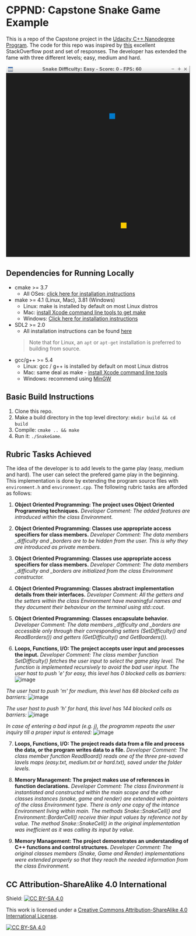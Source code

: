 # CPPND: Capstone Snake Game Example

This is a repo of the Capstone project in the [Udacity C++ Nanodegree Program](https://www.udacity.com/course/c-plus-plus-nanodegree--nd213). The code for this repo was inspired by [this](https://codereview.stackexchange.com/questions/212296/snake-game-in-c-with-sdl) excellent StackOverflow post and set of responses. The developer has extended the fame with three different levels; easy, medium and hard.

<img src="snake_game.gif"/>


## Dependencies for Running Locally
* cmake >= 3.7
  * All OSes: [click here for installation instructions](https://cmake.org/install/)
* make >= 4.1 (Linux, Mac), 3.81 (Windows)
  * Linux: make is installed by default on most Linux distros
  * Mac: [install Xcode command line tools to get make](https://developer.apple.com/xcode/features/)
  * Windows: [Click here for installation instructions](http://gnuwin32.sourceforge.net/packages/make.htm)
* SDL2 >= 2.0
  * All installation instructions can be found [here](https://wiki.libsdl.org/Installation)
  >Note that for Linux, an `apt` or `apt-get` installation is preferred to building from source. 
* gcc/g++ >= 5.4
  * Linux: gcc / g++ is installed by default on most Linux distros
  * Mac: same deal as make - [install Xcode command line tools](https://developer.apple.com/xcode/features/)
  * Windows: recommend using [MinGW](http://www.mingw.org/)

## Basic Build Instructions

1. Clone this repo.
2. Make a build directory in the top level directory: `mkdir build && cd build`
3. Compile: `cmake .. && make`
4. Run it: `./SnakeGame`.

## Rubric Tasks Achieved

The idea of the developer is to add levels to the game play (easy, medium and hard). The user can select the prefered game play in the beginning. This implementation is done by extending the program source files with `environment.h` and `environment.cpp`. The following rubric tasks are afforded as follows:

1. **Object Oriented Programming: The project uses Object Oriented Programming techniques.**
*Developer Comment: The added features are introduced within the class Environment.*

2. **Object Oriented Programming: Classes use appropriate access specifiers for class members.**
*Developer Comment: The data members _difficulty and _borders are to be hidden from the user. This is why they are introduced as private members.*

3. **Object Oriented Programming: Classes use appropriate access specifiers for class members.**
*Developer Comment: The data members _difficulty and _borders are initialized from the class Environment constructor.*

4. **Object Oriented Programming: Classes abstract implementation details from their interfaces.**
*Developer Comment: All the getters and the setters within the class Environment have meaningful names and they document their behaviour on the terminal using std::cout.*

5. **Object Oriented Programming: Classes encapsulate behavior.**
*Developer Comment: The data members _difficulty and _borders are accessible only through their corresponding setters (SetDifficulty() and ReadBorders()) and getters (GetDifficulty() and GetBoarders()).*

6. **Loops, Functions, I/O: The project accepts user input and processes the input.**
*Developer Comment: The class member function SetDifficulty() fetches the user input to select the game play level. The function is implemented recursively to avoid the bad user input.*
*The user hast to push 'e' for easy, this level has 0 blocked cells as barriers:*
![image](https://user-images.githubusercontent.com/90916107/137639188-45a6aad7-1b08-4003-acb5-c07bf5f1e3cd.png)

*The user hast to push 'm' for medium, this level has 68 blocked cells as barriers:*
![image](https://user-images.githubusercontent.com/90916107/137639202-629b62bf-2fb8-4971-ac9d-755ed0c4dbf8.png)

*The user hast to push 'h' for hard, this level has 144 blocked cells as barriers:*
![image](https://user-images.githubusercontent.com/90916107/137639217-90e817d0-48a5-4181-8bd7-1311b1cfe22d.png)

*In case of entering a bad input (e.g. j), the programm repeats the user inquiry till a proper input is entered:*
![image](https://user-images.githubusercontent.com/90916107/137639230-a1344437-e4f5-474e-b706-72a39e1d8f08.png)

7. **Loops, Functions, I/O: The project reads data from a file and process the data, or the program writes data to a file.**
*Developer Comment: The class member function ReadBoard() reads one of the three pre-saved lavels maps (easy.txt, medium.txt or hard.txt), saved under the folder levels.*

8. **Memory Management: The project makes use of references in function declarations.**
*Developer Comment: The class Environment is instantiated and constructed within the main scope and the other classes instances (snake, game and render) are extended with pointers of the class Environment type. There is only one copy of the intance Environment living within main.
The methods Snake::SnakeCell() and Environment::BorderCell() receive thier input values by reference not by value. The method Snake::SnakeCell() in the original implementation was inefficient as it was calling its input by value.*

8. **Memory Management: The project demonstrates an understanding of C++ functions and control structures.**
*Developer Comment: The original classes members (Snake, Game and Render) implementations were extended properly so that they reach the needed information from the class Environment.*

## CC Attribution-ShareAlike 4.0 International


Shield: [![CC BY-SA 4.0][cc-by-sa-shield]][cc-by-sa]

This work is licensed under a
[Creative Commons Attribution-ShareAlike 4.0 International License][cc-by-sa].

[![CC BY-SA 4.0][cc-by-sa-image]][cc-by-sa]

[cc-by-sa]: http://creativecommons.org/licenses/by-sa/4.0/
[cc-by-sa-image]: https://licensebuttons.net/l/by-sa/4.0/88x31.png
[cc-by-sa-shield]: https://img.shields.io/badge/License-CC%20BY--SA%204.0-lightgrey.svg
